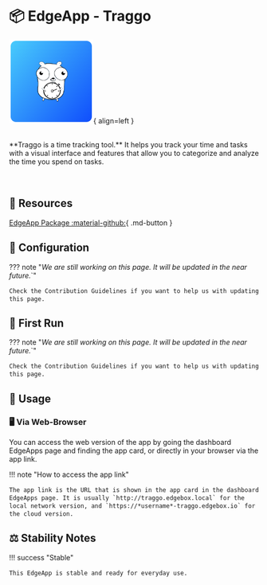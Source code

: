 # 📦 EdgeApp - Traggo

![Taggo Logo](../../assets/images/edgeapps/traggo.png){ align=left }

<br>
**Traggo is a time tracking tool.** It helps you track your time and tasks with a visual interface and features that allow you to categorize and analyze the time you spend on tasks.
<br><br><br>

## 🔗 Resources

[EdgeApp Package :material-github:](https://github.com/edgebox-iot/apps/tree/main/traggo){ .md-button }

## 📝 Configuration

??? note "*We are still working on this page. It will be updated in the near future.*`"

    Check the Contribution Guidelines if you want to help us with updating this page.

## 🏃 First Run

??? note "*We are still working on this page. It will be updated in the near future.*`"

    Check the Contribution Guidelines if you want to help us with updating this page.

## 📖 Usage

### 🖥️ Via Web-Browser

You can access the web version of the app by going the dashboard EdgeApps page and finding the app card, or directly in your browser via the app link.

!!! note "How to access the app link"

    The app link is the URL that is shown in the app card in the dashboard EdgeApps page. It is usually `http://traggo.edgebox.local` for the local network version, and `https://*username*-traggo.edgebox.io` for the cloud version.

## ⚖️ Stability Notes

!!! success "Stable"

    This EdgeApp is stable and ready for everyday use.
